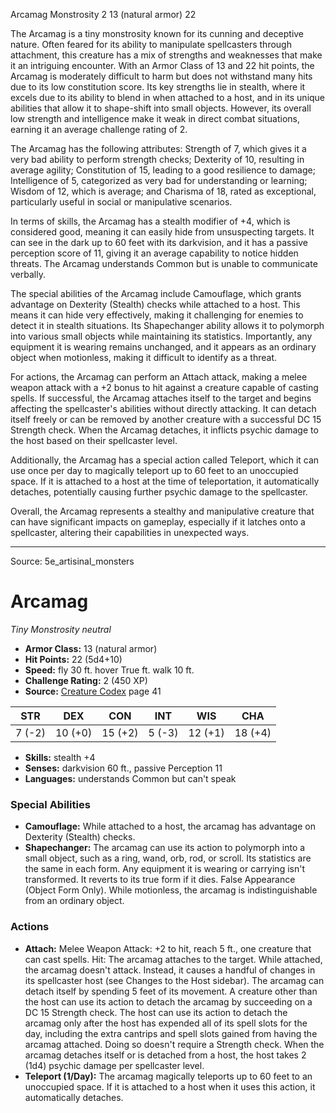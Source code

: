 <MonsterName/>Arcamag</MonsterName>
<CreatureType/>Monstrosity</CreatureType>
<CR/>2</CR>
<AC/>13 (natural armor)</AC>
<HP/>22</HP>
<summary>The Arcamag is a tiny monstrosity known for its cunning and deceptive nature. Often feared for its ability to manipulate spellcasters through attachment, this creature has a mix of strengths and weaknesses that make it an intriguing encounter. With an Armor Class of 13 and 22 hit points, the Arcamag is moderately difficult to harm but does not withstand many hits due to its low constitution score. Its key strengths lie in stealth, where it excels due to its ability to blend in when attached to a host, and in its unique abilities that allow it to shape-shift into small objects. However, its overall low strength and intelligence make it weak in direct combat situations, earning it an average challenge rating of 2.</summary>

<detail>

The Arcamag has the following attributes: Strength of 7, which gives it a very bad ability to perform strength checks; Dexterity of 10, resulting in average agility; Constitution of 15, leading to a good resilience to damage; Intelligence of 5, categorized as very bad for understanding or learning; Wisdom of 12, which is average; and Charisma of 18, rated as exceptional, particularly useful in social or manipulative scenarios.

In terms of skills, the Arcamag has a stealth modifier of +4, which is considered good, meaning it can easily hide from unsuspecting targets. It can see in the dark up to 60 feet with its darkvision, and it has a passive perception score of 11, giving it an average capability to notice hidden threats. The Arcamag understands Common but is unable to communicate verbally.

The special abilities of the Arcamag include Camouflage, which grants advantage on Dexterity (Stealth) checks while attached to a host. This means it can hide very effectively, making it challenging for enemies to detect it in stealth situations. Its Shapechanger ability allows it to polymorph into various small objects while maintaining its statistics. Importantly, any equipment it is wearing remains unchanged, and it appears as an ordinary object when motionless, making it difficult to identify as a threat.

For actions, the Arcamag can perform an Attach attack, making a melee weapon attack with a +2 bonus to hit against a creature capable of casting spells. If successful, the Arcamag attaches itself to the target and begins affecting the spellcaster's abilities without directly attacking. It can detach itself freely or can be removed by another creature with a successful DC 15 Strength check. When the Arcamag detaches, it inflicts psychic damage to the host based on their spellcaster level.

Additionally, the Arcamag has a special action called Teleport, which it can use once per day to magically teleport up to 60 feet to an unoccupied space. If it is attached to a host at the time of teleportation, it automatically detaches, potentially causing further psychic damage to the spellcaster.

Overall, the Arcamag represents a stealthy and manipulative creature that can have significant impacts on gameplay, especially if it latches onto a spellcaster, altering their capabilities in unexpected ways.</detail>



---

Source: 5e_artisinal_monsters

# Arcamag

*Tiny* *Monstrosity* *neutral*

- **Armor Class:** 13 (natural armor)
- **Hit Points:** 22 (5d4+10)
- **Speed:** fly 30 ft. hover True ft. walk 10 ft.
- **Challenge Rating:** 2 (450 XP)
- **Source:** [Creature Codex](https://koboldpress.com/kpstore/product/creature-codex-for-5th-edition-dnd) page 41

| STR | DEX | CON | INT | WIS | CHA |
| --- | --- | --- | --- | --- | --- |
| 7 (-2) | 10 (+0) | 15 (+2) | 5 (-3) | 12 (+1) | 18 (+4) |

- **Skills:** stealth +4
- **Senses:** darkvision 60 ft., passive Perception 11
- **Languages:** understands Common but can't speak

### Special Abilities

- **Camouflage:** While attached to a host, the arcamag has advantage on Dexterity (Stealth) checks.
- **Shapechanger:** The arcamag can use its action to polymorph into a small object, such as a ring, wand, orb, rod, or scroll. Its statistics are the same in each form. Any equipment it is wearing or carrying isn't transformed. It reverts to its true form if it dies. False Appearance (Object Form Only). While motionless, the arcamag is indistinguishable from an ordinary object.

### Actions

- **Attach:** Melee Weapon Attack: +2 to hit, reach 5 ft., one creature that can cast spells. Hit: The arcamag attaches to the target. While attached, the arcamag doesn't attack. Instead, it causes a handful of changes in its spellcaster host (see Changes to the Host sidebar). The arcamag can detach itself by spending 5 feet of its movement. A creature other than the host can use its action to detach the arcamag by succeeding on a DC 15 Strength check. The host can use its action to detach the arcamag only after the host has expended all of its spell slots for the day, including the extra cantrips and spell slots gained from having the arcamag attached. Doing so doesn't require a Strength check. When the arcamag detaches itself or is detached from a host, the host takes 2 (1d4) psychic damage per spellcaster level.
- **Teleport (1/Day):** The arcamag magically teleports up to 60 feet to an unoccupied space. If it is attached to a host when it uses this action, it automatically detaches.




